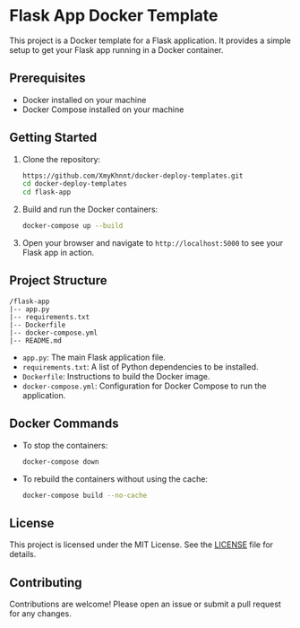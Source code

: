 # Flask App Docker Template

This project is a Docker template for a Flask application. It provides a simple setup to get your Flask app running in a Docker container.

## Prerequisites

- Docker installed on your machine
- Docker Compose installed on your machine

## Getting Started

1. Clone the repository:
    ```sh
    https://github.com/XmyKhnnt/docker-deploy-templates.git
    cd docker-deploy-templates
    cd flask-app

    ```

2. Build and run the Docker containers:
    ```sh
    docker-compose up --build
    ```

3. Open your browser and navigate to `http://localhost:5000` to see your Flask app in action.

## Project Structure

```
/flask-app
|-- app.py
|-- requirements.txt
|-- Dockerfile
|-- docker-compose.yml
|-- README.md
```

- `app.py`: The main Flask application file.
- `requirements.txt`: A list of Python dependencies to be installed.
- `Dockerfile`: Instructions to build the Docker image.
- `docker-compose.yml`: Configuration for Docker Compose to run the application.

## Docker Commands

- To stop the containers:
    ```sh
    docker-compose down
    ```

- To rebuild the containers without using the cache:
    ```sh
    docker-compose build --no-cache
    ```

## License

This project is licensed under the MIT License. See the [LICENSE](LICENSE) file for details.

## Contributing

Contributions are welcome! Please open an issue or submit a pull request for any changes.

